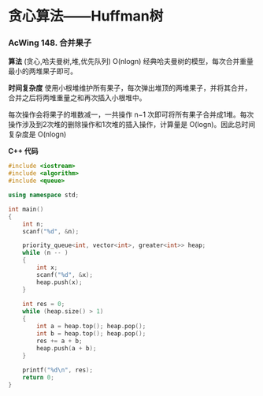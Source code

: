 # 贪心算法——Huffman树

### AcWing 148. 合并果子
**算法**
(贪心,哈夫曼树,堆,优先队列) O(nlogn)
经典哈夫曼树的模型，每次合并重量最小的两堆果子即可。

**时间复杂度**
使用小根堆维护所有果子，每次弹出堆顶的两堆果子，并将其合并，合并之后将两堆重量之和再次插入小根堆中。

每次操作会将果子的堆数减一，一共操作 n−1 次即可将所有果子合并成1堆。每次操作涉及到2次堆的删除操作和1次堆的插入操作，计算量是 O(logn)。因此总时间复杂度是 O(nlogn)

**C++ 代码**
```c++
#include <iostream>
#include <algorithm>
#include <queue>

using namespace std;

int main()
{
    int n;
    scanf("%d", &n);

    priority_queue<int, vector<int>, greater<int>> heap;
    while (n -- )
    {
        int x;
        scanf("%d", &x);
        heap.push(x);
    }
    
    int res = 0;
    while (heap.size() > 1)
    {
        int a = heap.top(); heap.pop();
        int b = heap.top(); heap.pop();
        res += a + b;
        heap.push(a + b);
    }
    
    printf("%d\n", res);
    return 0;
}
```